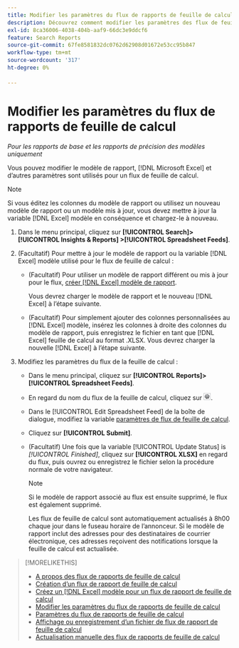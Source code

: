 ```yaml
---
title: Modifier les paramètres du flux de rapports de feuille de calcul
description: Découvrez comment modifier les paramètres des flux de feuille de calcul.
exl-id: 8ca36006-4038-404b-aaf9-66dc3e9ddcf6
feature: Search Reports
source-git-commit: 67fe8581832dc0762d62908d01672e53cc95b847
workflow-type: tm+mt
source-wordcount: '317'
ht-degree: 0%

---
```


# Modifier les paramètres du flux de rapports de feuille de calcul

*Pour les rapports de base et les rapports de précision des modèles uniquement*

Vous pouvez modifier le modèle de rapport, [!DNL Microsoft Excel] et d’autres paramètres sont utilisés pour un flux de feuille de calcul.

>[!NOTE]
>
> Si vous éditez les colonnes du modèle de rapport ou utilisez un nouveau modèle de rapport ou un modèle mis à jour, vous devez mettre à jour la variable [!DNL Excel] modèle en conséquence et chargez-le à nouveau.

1. Dans le menu principal, cliquez sur **[!UICONTROL Search]> [!UICONTROL Insights & Reports] >[!UICONTROL Spreadsheet Feeds]**.

1. (Facultatif) Pour mettre à jour le modèle de rapport ou la variable [!DNL Excel] modèle utilisé pour le flux de feuille de calcul :

   * (Facultatif) Pour utiliser un modèle de rapport différent ou mis à jour pour le flux, [créer [!DNL Excel] modèle de rapport](spreadsheet-feed-create-excel-template.md).

     Vous devrez charger le modèle de rapport et le nouveau [!DNL Excel] à l’étape suivante.

   * (Facultatif) Pour simplement ajouter des colonnes personnalisées au [!DNL Excel] modèle, insérez les colonnes à droite des colonnes du modèle de rapport, puis enregistrez le fichier en tant que [!DNL Excel] feuille de calcul au format .XLSX. Vous devrez charger la nouvelle [!DNL Excel] à l’étape suivante.

1. Modifiez les paramètres du flux de la feuille de calcul :

   * Dans le menu principal, cliquez sur **[!UICONTROL Reports]>[!UICONTROL Spreadsheet Feeds]**.

   * En regard du nom du flux de la feuille de calcul, cliquez sur ![Bouton Afficher/modifier les paramètres](/help/search-social-commerce/assets/settings.png "Bouton Afficher/modifier les paramètres").

   * Dans le [!UICONTROL Edit Spreadsheet Feed] de la boîte de dialogue, modifiez la variable [paramètres de flux de feuille de calcul](spreadsheet-feed-settings.md).

   * Cliquez sur **[!UICONTROL Submit]**.

   * (Facultatif) Une fois que la variable [!UICONTROL Update Status] is *[!UICONTROL Finished]*, cliquez sur **[!UICONTROL XLSX]** en regard du flux, puis ouvrez ou enregistrez le fichier selon la procédure normale de votre navigateur.

     >[!NOTE]
     >
     > Si le modèle de rapport associé au flux est ensuite supprimé, le flux est également supprimé.

     Les flux de feuille de calcul sont automatiquement actualisés à 8h00 chaque jour dans le fuseau horaire de l’annonceur. Si le modèle de rapport inclut des adresses pour des destinataires de courrier électronique, ces adresses reçoivent des notifications lorsque la feuille de calcul est actualisée.

>[!MORELIKETHIS]
>
>* [A propos des flux de rapports de feuille de calcul](spreadsheet-feed-about.md)
>* [Création d’un flux de rapport de feuille de calcul](spreadsheet-feed-create.md)
>* [Créez un [!DNL Excel] modèle pour un flux de rapport de feuille de calcul](spreadsheet-feed-create-excel-template.md)
>* [Modifier les paramètres du flux de rapports de feuille de calcul](spreadsheet-feed-edit.md)
>* [Paramètres du flux de rapports de feuille de calcul](spreadsheet-feed-settings.md)
>* [Affichage ou enregistrement d’un fichier de flux de rapport de feuille de calcul](spreadsheet-feed-view-or-save.md)
>* [Actualisation manuelle des flux de rapports de feuille de calcul](spreadsheet-feed-refresh.md)
